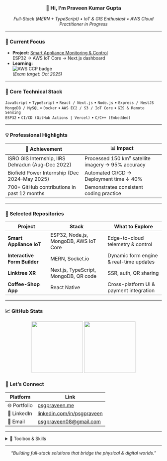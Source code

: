 <!--
  Repository: psgpraveen/psgpraveen
  This README powers your GitHub profile page.
  Update badges, project links, and stats URLs as you earn new skills.
-->

<h3 align="center">
  👋 Hi, I’m Praveen Kumar Gupta
</h3>

<p align="center">
  <em>Full-Stack (MERN + TypeScript) • IoT & GIS Enthusiast • AWS Cloud Practitioner in Progress</em>
</p>

---

### 🔭 Current Focus
- **Project:** [Smart Appliance Monitoring & Control](https://github.com/psgpraveen/Smart-Appliance-IoT)  
  ESP32 → AWS IoT Core → Next.js dashboard  
- **Learning:**  
  <img src="https://img.shields.io/badge/AWS-Cloud%20Practitioner-orange?logo=amazon-aws&logoColor=white" alt="AWS CCP badge" />  
  _(Exam target: Oct 2025)_

---

### 🧠 Core Technical Stack
`JavaScript` • `TypeScript` • `React / Next.js` • `Node.js` • `Express / NestJS`  
`MongoDB / MySQL` • `Docker` • `AWS EC2 / S3 / IoT Core` • `GIS & Remote Sensing`  
`ESP32` • `CI/CD (GitHub Actions | Vercel)` • `C/C++ (Embedded)`

---

### 💡 Professional Highlights
| 🚀 Achievement                                          | 📊 Impact                                          |
|---------------------------------------------------------|----------------------------------------------------|
| ISRO GIS Internship, IIRS Dehradun (Aug–Dec 2022)       | Processed 150 km² satellite imagery → 95% accuracy |
| Biofield Power Internship (Dec 2024–May 2025)           | Automated CI/CD → Deployment time ↓ 40%            |
| 700+ GitHub contributions in past 12 months             | Demonstrates consistent coding practice            |

---

### 📂 Selected Repositories
| Project                     | Stack                                            | What to Explore                          |
|-----------------------------|--------------------------------------------------|------------------------------------------|
| **Smart Appliance IoT**     | ESP32, Node.js, MongoDB, AWS IoT Core            | Edge-to-cloud telemetry & control        |
| **Interactive Form Builder**| MERN, Socket.io                                  | Dynamic form engine & real-time updates  |
| **Linktree XR**             | Next.js, TypeScript, MongoDB, QR code            | SSR, auth, QR sharing                    |
| **Coffee-Shop App**         | React Native                                     | Cross-platform UI & payment integration  |

---


### 📈 GitHub Stats

<p align="center">
  <img src="https://github-readme-stats.vercel.app/api?username=psgpraveen&show_icons=true&theme=react&count_private=true" height="165" />
  <img src="https://streak-stats.demolab.com?user=psgpraveen&theme=react&hide_border=true" height="165" />
</p>




### 🤝 Let’s Connect
| Platform      | Link                                                        |
|---------------|-------------------------------------------------------------|
| 🌐 Portfolio  | <a href="https://psgpraveen.me">psgpraveen.me</a>           |
| 💼 LinkedIn   | <a href="https://linkedin.com/in/psgpraveen">linkedin.com/in/psgpraveen</a> |
| 📧 Email      | <a href="mailto:psgpraveen08@gmail.com">psgpraveen08@gmail.com</a> |

---

<details>
<summary>🧰 Toolbox & Skills</summary>

- **Languages:** JavaScript, TypeScript, C/C++, SQL  
- **Frameworks:** React, Next.js, React Native, Express, NestJS  
- **Cloud & DevOps:** AWS EC2/S3/IoT Core, Docker, GitHub Actions, Vercel  
- **Databases:** MongoDB, MySQL, PostGIS (beginner)  
- **Hardware & IoT:** ESP32, PZEM-004T, Arduino, MQTT, TinyML  
- **GIS & Remote Sensing:** QGIS, ArcGIS basics  
- **Other Tools:** Socket.io, Tailwind CSS, Framer Motion  

</details>

---

<p align="center">
  <em>“Building full-stack solutions that bridge the physical & digital worlds.”</em>
</p>
